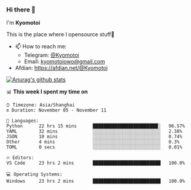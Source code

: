 ### Hi there 👋

I'm **Kyomotoi**

This is the place where I opensource stuff🤺

- 📫 How to reach me: 
    - Telegram: [@Kyomotoi](https://t.me/Kyomotoi)
    - Email: <kyomotoiowo@gmail.com>
- Afdian: <https://afdian.net/@Kyomotoi>

[![Anurag's github stats](https://github-readme-stats.vercel.app/api?username=kyomotoi)](https://github.com/anuraghazra/github-readme-stats)

📊 **This week I spent my time on**
<!--START_SECTION:waka-->
```text
⌚︎ Timezone: Asia/Shanghai
🔛 Duration: November 05 - November 11

💬 Languages: 
Python      22 hrs 15 mins      ████████████████████████░   96.57% 
YAML        32 mins             ░░░░░░░░░░░░░░░░░░░░░░░░░   2.38% 
JSON        10 mins             ░░░░░░░░░░░░░░░░░░░░░░░░░   0.74% 
Other       4 mins              ░░░░░░░░░░░░░░░░░░░░░░░░░   0.3% 
TOML        0 secs              ░░░░░░░░░░░░░░░░░░░░░░░░░   0.01%

🔥 Editors: 
VS Code     23 hrs 2 mins       █████████████████████████   100.0%

💻 Operating Systems: 
Windows     23 hrs 2 mins       █████████████████████████   100.0%
```
<!--END_SECTION:waka-->
